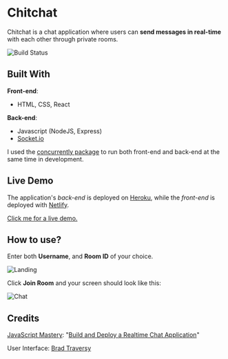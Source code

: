 # Chitchat 

Chitchat is a chat application where users can **send messages in real-time** with each other through private rooms. 

![Build Status](https://img.shields.io/badge/Status-Development-red)

## Built With

**Front-end**:
* HTML, CSS, React

**Back-end**:
* Javascript (NodeJS, Express)
* [Socket.io](https://socket.io/)

I used the [concurrently package](https://www.npmjs.com/package/concurrently) to run both front-end and back-end at the same time in development.

## Live Demo
The application's *back-end* is deployed on [Heroku](https://www.heroku.com/), while the *front-end* is deployed with [Netlify](https://www.netlify.com/).

[Click me for a live demo.](https://5fb7d7577ea5ab00f143ef1e--dazzling-yalow-3d0364.netlify.app/)

## How to use?

Enter both **Username**, and **Room ID** of your choice.

![Landing](https://imgur.com/SrsJTLg.png)

Click **Join Room** and your screen should look like this:

![Chat](https://imgur.com/WKl1UjM.png)

## Credits

[JavaScript Mastery](https://www.youtube.com/channel/UCmXmlB4-HJytD7wek0Uo97A): "[Build and Deploy a Realtime Chat Application](https://youtu.be/ZwFA3YMfkoc)"

User Interface: [Brad Traversy](https://youtu.be/jD7FnbI76Hg)

